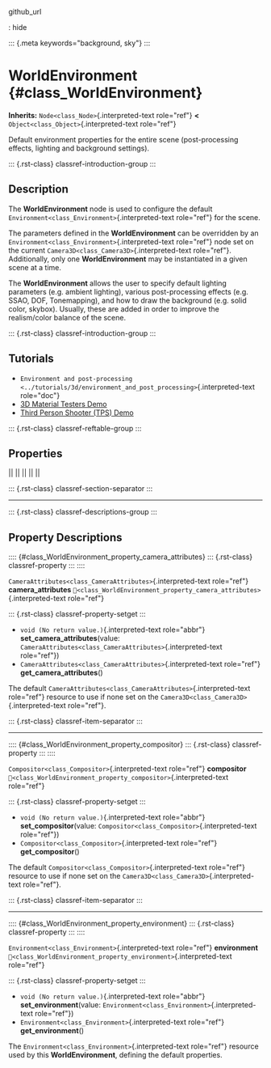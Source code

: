 github_url

:   hide

::: {.meta keywords="background, sky"}
:::

# WorldEnvironment {#class_WorldEnvironment}

**Inherits:** `Node<class_Node>`{.interpreted-text role="ref"} **\<**
`Object<class_Object>`{.interpreted-text role="ref"}

Default environment properties for the entire scene (post-processing
effects, lighting and background settings).

::: {.rst-class}
classref-introduction-group
:::

## Description

The **WorldEnvironment** node is used to configure the default
`Environment<class_Environment>`{.interpreted-text role="ref"} for the
scene.

The parameters defined in the **WorldEnvironment** can be overridden by
an `Environment<class_Environment>`{.interpreted-text role="ref"} node
set on the current `Camera3D<class_Camera3D>`{.interpreted-text
role="ref"}. Additionally, only one **WorldEnvironment** may be
instantiated in a given scene at a time.

The **WorldEnvironment** allows the user to specify default lighting
parameters (e.g. ambient lighting), various post-processing effects
(e.g. SSAO, DOF, Tonemapping), and how to draw the background (e.g.
solid color, skybox). Usually, these are added in order to improve the
realism/color balance of the scene.

::: {.rst-class}
classref-introduction-group
:::

## Tutorials

- `Environment and post-processing <../tutorials/3d/environment_and_post_processing>`{.interpreted-text
  role="doc"}
- [3D Material Testers
  Demo](https://godotengine.org/asset-library/asset/2742)
- [Third Person Shooter (TPS)
  Demo](https://godotengine.org/asset-library/asset/2710)

::: {.rst-class}
classref-reftable-group
:::

## Properties

||
||
||
||
||

::: {.rst-class}
classref-section-separator
:::

------------------------------------------------------------------------

::: {.rst-class}
classref-descriptions-group
:::

## Property Descriptions

:::: {#class_WorldEnvironment_property_camera_attributes}
::: {.rst-class}
classref-property
:::
::::

`CameraAttributes<class_CameraAttributes>`{.interpreted-text role="ref"}
**camera_attributes**
`🔗<class_WorldEnvironment_property_camera_attributes>`{.interpreted-text
role="ref"}

::: {.rst-class}
classref-property-setget
:::

- `void (No return value.)`{.interpreted-text role="abbr"}
  **set_camera_attributes**(value:
  `CameraAttributes<class_CameraAttributes>`{.interpreted-text
  role="ref"})
- `CameraAttributes<class_CameraAttributes>`{.interpreted-text
  role="ref"} **get_camera_attributes**()

The default `CameraAttributes<class_CameraAttributes>`{.interpreted-text
role="ref"} resource to use if none set on the
`Camera3D<class_Camera3D>`{.interpreted-text role="ref"}.

::: {.rst-class}
classref-item-separator
:::

------------------------------------------------------------------------

:::: {#class_WorldEnvironment_property_compositor}
::: {.rst-class}
classref-property
:::
::::

`Compositor<class_Compositor>`{.interpreted-text role="ref"}
**compositor**
`🔗<class_WorldEnvironment_property_compositor>`{.interpreted-text
role="ref"}

::: {.rst-class}
classref-property-setget
:::

- `void (No return value.)`{.interpreted-text role="abbr"}
  **set_compositor**(value:
  `Compositor<class_Compositor>`{.interpreted-text role="ref"})
- `Compositor<class_Compositor>`{.interpreted-text role="ref"}
  **get_compositor**()

The default `Compositor<class_Compositor>`{.interpreted-text role="ref"}
resource to use if none set on the
`Camera3D<class_Camera3D>`{.interpreted-text role="ref"}.

::: {.rst-class}
classref-item-separator
:::

------------------------------------------------------------------------

:::: {#class_WorldEnvironment_property_environment}
::: {.rst-class}
classref-property
:::
::::

`Environment<class_Environment>`{.interpreted-text role="ref"}
**environment**
`🔗<class_WorldEnvironment_property_environment>`{.interpreted-text
role="ref"}

::: {.rst-class}
classref-property-setget
:::

- `void (No return value.)`{.interpreted-text role="abbr"}
  **set_environment**(value:
  `Environment<class_Environment>`{.interpreted-text role="ref"})
- `Environment<class_Environment>`{.interpreted-text role="ref"}
  **get_environment**()

The `Environment<class_Environment>`{.interpreted-text role="ref"}
resource used by this **WorldEnvironment**, defining the default
properties.
